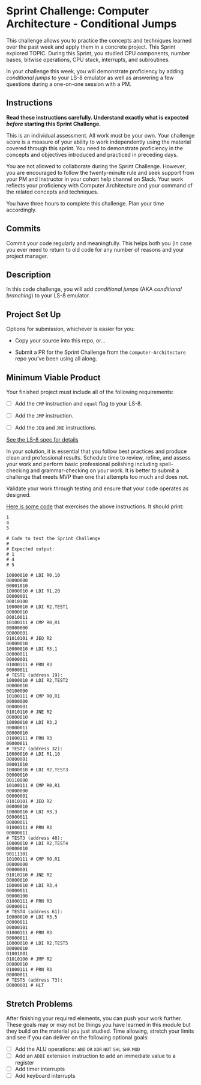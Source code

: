 # Sprint Challenge: Computer Architecture - Conditional Jumps

This challenge allows you to practice the concepts and techniques learned over
the past week and apply them in a concrete project. This Sprint explored TOPIC.
During this Sprint, you studied CPU components, number bases, bitwise
operations, CPU stack, interrupts, and subroutines.

In your challenge this week, you will demonstrate proficiency by adding _conditional jumps_ to your LS-8 emulator as well as answering a few questions during a one-on-one session with a PM.

## Instructions

**Read these instructions carefully. Understand exactly what is expected
_before_ starting this Sprint Challenge.**

This is an individual assessment. All work must be your own. Your challenge
score is a measure of your ability to work independently using the material
covered through this sprint. You need to demonstrate proficiency in the concepts
and objectives introduced and practiced in preceding days.

You are not allowed to collaborate during the Sprint Challenge. However, you are
encouraged to follow the twenty-minute rule and seek support from your PM and
Instructor in your cohort help channel on Slack. Your work reflects your
proficiency with Computer Architecture and your command of the related concepts
and techniques.

You have three hours to complete this challenge. Plan your time accordingly.

## Commits

Commit your code regularly and meaningfully. This helps both you (in case you
ever need to return to old code for any number of reasons and your project manager.

## Description

In this code challenge, you will add _conditional jumps_ (AKA _conditional branching_) to your LS-8 emulator.

## Project Set Up

Options for submission, whichever is easier for you:

* Copy your source into this repo, or...

* Submit a PR for the Sprint Challenge from the `Computer-Architecture` repo
  you've been using all along.

## Minimum Viable Product

Your finished project must include all of the following requirements:

- [ ] Add the `CMP` instruction and `equal` flag to your LS-8.

- [ ] Add the `JMP` instruction.

- [ ] Add the `JEQ` and `JNE` instructions.

[See the LS-8 spec for details](https://github.com/LambdaSchool/Computer-Architecture/blob/master/LS8-spec.md)

In your solution, it is essential that you follow best practices and produce
clean and professional results. Schedule time to review, refine, and assess your
work and perform basic professional polishing including spell-checking and
grammar-checking on your work. It is better to submit a challenge that meets MVP
than one that attempts too much and does not.

Validate your work through testing and ensure that your code operates as designed.

[Here is some code](sctest.ls8) that exercises the above instructions. It should
print:

```
1
4
5
```

```
# Code to test the Sprint Challenge
#
# Expected output:
# 1
# 4
# 5

10000010 # LDI R0,10
00000000
00001010
10000010 # LDI R1,20
00000001
00010100
10000010 # LDI R2,TEST1
00000010
00010011
10100111 # CMP R0,R1
00000000
00000001
01010101 # JEQ R2
00000010
10000010 # LDI R3,1
00000011
00000001
01000111 # PRN R3
00000011
# TEST1 (address 19):
10000010 # LDI R2,TEST2
00000010
00100000
10100111 # CMP R0,R1
00000000
00000001
01010110 # JNE R2
00000010
10000010 # LDI R3,2
00000011
00000010
01000111 # PRN R3
00000011
# TEST2 (address 32):
10000010 # LDI R1,10
00000001
00001010
10000010 # LDI R2,TEST3
00000010
00110000
10100111 # CMP R0,R1
00000000
00000001
01010101 # JEQ R2
00000010
10000010 # LDI R3,3
00000011
00000011
01000111 # PRN R3
00000011
# TEST3 (address 48):
10000010 # LDI R2,TEST4
00000010
00111101
10100111 # CMP R0,R1
00000000
00000001
01010110 # JNE R2
00000010
10000010 # LDI R3,4
00000011
00000100
01000111 # PRN R3
00000011
# TEST4 (address 61):
10000010 # LDI R3,5
00000011
00000101
01000111 # PRN R3
00000011
10000010 # LDI R2,TEST5
00000010
01001001
01010100 # JMP R2
00000010
01000111 # PRN R3
00000011
# TEST5 (address 73):
00000001 # HLT
```

## Stretch Problems

After finishing your required elements, you can push your work further. These
goals may or may not be things you have learned in this module but they build on
the material you just studied. Time allowing, stretch your limits and see if you
can deliver on the following optional goals:

- [ ] Add the ALU operations: `AND` `OR` `XOR` `NOT` `SHL` `SHR` `MOD`
- [ ] Add an `ADDI` extension instruction to add an immediate value to a register
- [ ] Add timer interrupts
- [ ] Add keyboard interrupts
